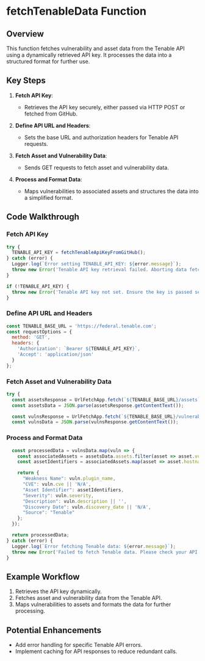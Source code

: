 
# fetchTenableData Function

## Overview
This function fetches vulnerability and asset data from the Tenable API using a dynamically retrieved API key. It processes the data into a structured format for further use.

## Key Steps
1. **Fetch API Key**:
   - Retrieves the API key securely, either passed via HTTP POST or fetched from GitHub.

2. **Define API URL and Headers**:
   - Sets the base URL and authorization headers for Tenable API requests.

3. **Fetch Asset and Vulnerability Data**:
   - Sends GET requests to fetch asset and vulnerability data.

4. **Process and Format Data**:
   - Maps vulnerabilities to associated assets and structures the data into a simplified format.

## Code Walkthrough

### **Fetch API Key**
```javascript
try {
  TENABLE_API_KEY = fetchTenableApiKeyFromGitHub();
} catch (error) {
  Logger.log(`Error setting TENABLE_API_KEY: ${error.message}`);
  throw new Error('Tenable API key retrieval failed. Aborting data fetch.');
}

if (!TENABLE_API_KEY) {
  throw new Error('Tenable API key not set. Ensure the key is passed securely.');
}
```

### **Define API URL and Headers**
```javascript
const TENABLE_BASE_URL = 'https://federal.tenable.com';
const requestOptions = {
  method: 'GET',
  headers: {
    'Authorization': `Bearer ${TENABLE_API_KEY}`,
    'Accept': 'application/json'
  }
};
```

### **Fetch Asset and Vulnerability Data**
```javascript
try {
  const assetsResponse = UrlFetchApp.fetch(`${TENABLE_BASE_URL}/assets`, requestOptions);
  const assetsData = JSON.parse(assetsResponse.getContentText());

  const vulnsResponse = UrlFetchApp.fetch(`${TENABLE_BASE_URL}/vulnerabilities/export`, requestOptions);
  const vulnsData = JSON.parse(vulnsResponse.getContentText());
```

### **Process and Format Data**
```javascript
  const processedData = vulnsData.map(vuln => {
    const associatedAssets = assetsData.assets.filter(asset => asset.vulnerabilities.includes(vuln.id));
    const assetIdentifiers = associatedAssets.map(asset => asset.hostnames || asset.ipv4 || asset.ipv6).join(', ');

    return {
      "Weakness Name": vuln.plugin_name,
      "CVE": vuln.cve || 'N/A',
      "Asset Identifier": assetIdentifiers,
      "Severity": vuln.severity,
      "Description": vuln.description || '',
      "Discovery Date": vuln.discovery_date || 'N/A',
      "Source": "Tenable"
    };
  });

  return processedData;
} catch (error) {
  Logger.log(`Error fetching Tenable data: ${error.message}`);
  throw new Error('Failed to fetch Tenable data. Please check your API credentials and network connectivity.');
}
```

## Example Workflow
1. Retrieves the API key dynamically.
2. Fetches asset and vulnerability data from the Tenable API.
3. Maps vulnerabilities to assets and formats the data for further processing.

## Potential Enhancements
- Add error handling for specific Tenable API errors.
- Implement caching for API responses to reduce redundant calls.

